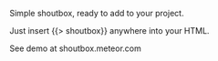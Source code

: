 Simple shoutbox, ready to add to your project.

Just insert {{> shoutbox}} anywhere into your HTML.

See demo at shoutbox.meteor.com
